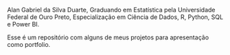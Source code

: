 Alan Gabriel da Silva Duarte,
Graduando em Estatística pela Universidade Federal de Ouro Preto,
Especialização em Ciência de Dados,
R, Python, SQL e Power BI. 

Esse é um repositório com alguns de meus projetos para apresentação como portfolio. 

